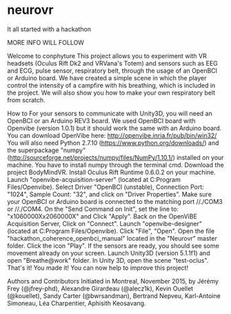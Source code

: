 # neurovr
It all started with a hackathon

MORE INFO WILL FOLLOW

Welcome to conphyture
This project allows you to experiment with VR headsets (Oculus Rift Dk2 and VRVana's Totem) and sensors such as EEG and ECG, pulse sensor, respiratory belt, through the usage of an OpenBCI or Arduino board. We have created a simple scene in which the player control the intensity of a campfire with his breathing, which is included in the project. We will also show you how to make your own respiratory belt from scratch. 


How to
For your sensors to communicate with Unity3D, you will need an OpenBCI or an Arduino REV3 board. We used OpenBCI board with Openvibe (version 1.0.1) but it should work the same with an Arduino board. You can download OpenVibe here: http://openvibe.inria.fr/pub/bin/win32/ You will also need Python 2.7.10 (https://www.python.org/downloads/) and the superpackage "numpy" (http://sourceforge.net/projects/numpy/files/NumPy/1.10.1/) installed on your machine. You have to install numpy through the terminal cmd. Download the project BodyMindVR. Install Oculus Rift Runtime 0.6.0.2 on your machine. Launch "openvibe-acquisition-server" (located at C:Program Files/Openvibe). Select Driver "OpenBCI (unstable), Connection Port: "1024", Sample Count: "32", and click on "Driver Properties". Make sure your OpenBCI or Arduino board is connected to the matching port //./COM3 or //./COM4. On the "Send Command on Init", set the line to: "x1060000Xx2060000X" and Click "Apply". Back on the OpenViBE Acquisition Server, Click on "Connect". Launch "openvibe-designer" (located at C:Program Files/Openvibe). Click "File", "Open". Open the file "hackathon_coherence_openbci_manual" located in the "Neurovr" master folder. Click the icon "Play". If the sensors are ready, you should see some movement already on your screen. Launch Unity3D (version 5.1.1f1) and open "Breathe@work" folder. In Unity 3D, open the scene "test-oclus". That's it! You made it! You can now help to improve this project!

Authors and Contributors
Initiated in Montreal, November 2015, by Jérémy Frey (@jfrey-phd), Alexandre Girardeau (@alecz1k), Kevin Ouellet (@kouellet), Sandy Carter (@bwrsandman), Bertrand Nepveu, Karl-Antoine Simoneau, Léa Charpentier, Aphisith Keosavang. 
